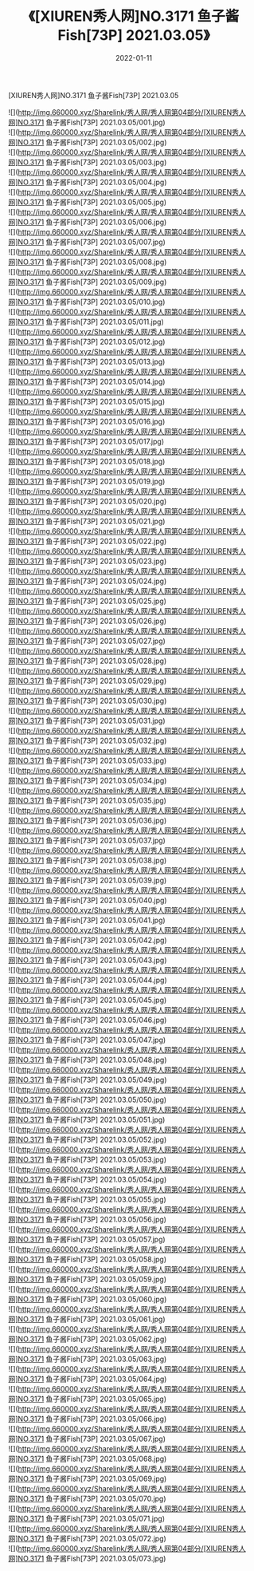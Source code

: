 ﻿---
layout: post
title:  《[XIUREN秀人网]NO.3171 鱼子酱Fish[73P] 2021.03.05》
date:   2022-01-11
img: http://img.660000.xyz/Sharelink/秀人网/秀人网第04部分/[XIUREN秀人网]NO.3171 鱼子酱Fish[73P] 2021.03.05/000.jpg
categories: [美女, 清纯, 唯美]
---

[XIUREN秀人网]NO.3171 鱼子酱Fish[73P] 2021.03.05

 ![](http://img.660000.xyz/Sharelink/秀人网/秀人网第04部分/[XIUREN秀人网]NO.3171 鱼子酱Fish[73P] 2021.03.05/001.jpg) <br>![](http://img.660000.xyz/Sharelink/秀人网/秀人网第04部分/[XIUREN秀人网]NO.3171 鱼子酱Fish[73P] 2021.03.05/002.jpg) <br>![](http://img.660000.xyz/Sharelink/秀人网/秀人网第04部分/[XIUREN秀人网]NO.3171 鱼子酱Fish[73P] 2021.03.05/003.jpg) <br>![](http://img.660000.xyz/Sharelink/秀人网/秀人网第04部分/[XIUREN秀人网]NO.3171 鱼子酱Fish[73P] 2021.03.05/004.jpg) <br>![](http://img.660000.xyz/Sharelink/秀人网/秀人网第04部分/[XIUREN秀人网]NO.3171 鱼子酱Fish[73P] 2021.03.05/005.jpg) <br>![](http://img.660000.xyz/Sharelink/秀人网/秀人网第04部分/[XIUREN秀人网]NO.3171 鱼子酱Fish[73P] 2021.03.05/006.jpg) <br>![](http://img.660000.xyz/Sharelink/秀人网/秀人网第04部分/[XIUREN秀人网]NO.3171 鱼子酱Fish[73P] 2021.03.05/007.jpg) <br>![](http://img.660000.xyz/Sharelink/秀人网/秀人网第04部分/[XIUREN秀人网]NO.3171 鱼子酱Fish[73P] 2021.03.05/008.jpg) <br>![](http://img.660000.xyz/Sharelink/秀人网/秀人网第04部分/[XIUREN秀人网]NO.3171 鱼子酱Fish[73P] 2021.03.05/009.jpg) <br>![](http://img.660000.xyz/Sharelink/秀人网/秀人网第04部分/[XIUREN秀人网]NO.3171 鱼子酱Fish[73P] 2021.03.05/010.jpg) <br>![](http://img.660000.xyz/Sharelink/秀人网/秀人网第04部分/[XIUREN秀人网]NO.3171 鱼子酱Fish[73P] 2021.03.05/011.jpg) <br>![](http://img.660000.xyz/Sharelink/秀人网/秀人网第04部分/[XIUREN秀人网]NO.3171 鱼子酱Fish[73P] 2021.03.05/012.jpg) <br>![](http://img.660000.xyz/Sharelink/秀人网/秀人网第04部分/[XIUREN秀人网]NO.3171 鱼子酱Fish[73P] 2021.03.05/013.jpg) <br>![](http://img.660000.xyz/Sharelink/秀人网/秀人网第04部分/[XIUREN秀人网]NO.3171 鱼子酱Fish[73P] 2021.03.05/014.jpg) <br>![](http://img.660000.xyz/Sharelink/秀人网/秀人网第04部分/[XIUREN秀人网]NO.3171 鱼子酱Fish[73P] 2021.03.05/015.jpg) <br>![](http://img.660000.xyz/Sharelink/秀人网/秀人网第04部分/[XIUREN秀人网]NO.3171 鱼子酱Fish[73P] 2021.03.05/016.jpg) <br>![](http://img.660000.xyz/Sharelink/秀人网/秀人网第04部分/[XIUREN秀人网]NO.3171 鱼子酱Fish[73P] 2021.03.05/017.jpg) <br>![](http://img.660000.xyz/Sharelink/秀人网/秀人网第04部分/[XIUREN秀人网]NO.3171 鱼子酱Fish[73P] 2021.03.05/018.jpg) <br>![](http://img.660000.xyz/Sharelink/秀人网/秀人网第04部分/[XIUREN秀人网]NO.3171 鱼子酱Fish[73P] 2021.03.05/019.jpg) <br>![](http://img.660000.xyz/Sharelink/秀人网/秀人网第04部分/[XIUREN秀人网]NO.3171 鱼子酱Fish[73P] 2021.03.05/020.jpg) <br>![](http://img.660000.xyz/Sharelink/秀人网/秀人网第04部分/[XIUREN秀人网]NO.3171 鱼子酱Fish[73P] 2021.03.05/021.jpg) <br>![](http://img.660000.xyz/Sharelink/秀人网/秀人网第04部分/[XIUREN秀人网]NO.3171 鱼子酱Fish[73P] 2021.03.05/022.jpg) <br>![](http://img.660000.xyz/Sharelink/秀人网/秀人网第04部分/[XIUREN秀人网]NO.3171 鱼子酱Fish[73P] 2021.03.05/023.jpg) <br>![](http://img.660000.xyz/Sharelink/秀人网/秀人网第04部分/[XIUREN秀人网]NO.3171 鱼子酱Fish[73P] 2021.03.05/024.jpg) <br>![](http://img.660000.xyz/Sharelink/秀人网/秀人网第04部分/[XIUREN秀人网]NO.3171 鱼子酱Fish[73P] 2021.03.05/025.jpg) <br>![](http://img.660000.xyz/Sharelink/秀人网/秀人网第04部分/[XIUREN秀人网]NO.3171 鱼子酱Fish[73P] 2021.03.05/026.jpg) <br>![](http://img.660000.xyz/Sharelink/秀人网/秀人网第04部分/[XIUREN秀人网]NO.3171 鱼子酱Fish[73P] 2021.03.05/027.jpg) <br>![](http://img.660000.xyz/Sharelink/秀人网/秀人网第04部分/[XIUREN秀人网]NO.3171 鱼子酱Fish[73P] 2021.03.05/028.jpg) <br>![](http://img.660000.xyz/Sharelink/秀人网/秀人网第04部分/[XIUREN秀人网]NO.3171 鱼子酱Fish[73P] 2021.03.05/029.jpg) <br>![](http://img.660000.xyz/Sharelink/秀人网/秀人网第04部分/[XIUREN秀人网]NO.3171 鱼子酱Fish[73P] 2021.03.05/030.jpg) <br>![](http://img.660000.xyz/Sharelink/秀人网/秀人网第04部分/[XIUREN秀人网]NO.3171 鱼子酱Fish[73P] 2021.03.05/031.jpg) <br>![](http://img.660000.xyz/Sharelink/秀人网/秀人网第04部分/[XIUREN秀人网]NO.3171 鱼子酱Fish[73P] 2021.03.05/032.jpg) <br>![](http://img.660000.xyz/Sharelink/秀人网/秀人网第04部分/[XIUREN秀人网]NO.3171 鱼子酱Fish[73P] 2021.03.05/033.jpg) <br>![](http://img.660000.xyz/Sharelink/秀人网/秀人网第04部分/[XIUREN秀人网]NO.3171 鱼子酱Fish[73P] 2021.03.05/034.jpg) <br>![](http://img.660000.xyz/Sharelink/秀人网/秀人网第04部分/[XIUREN秀人网]NO.3171 鱼子酱Fish[73P] 2021.03.05/035.jpg) <br>![](http://img.660000.xyz/Sharelink/秀人网/秀人网第04部分/[XIUREN秀人网]NO.3171 鱼子酱Fish[73P] 2021.03.05/036.jpg) <br>![](http://img.660000.xyz/Sharelink/秀人网/秀人网第04部分/[XIUREN秀人网]NO.3171 鱼子酱Fish[73P] 2021.03.05/037.jpg) <br>![](http://img.660000.xyz/Sharelink/秀人网/秀人网第04部分/[XIUREN秀人网]NO.3171 鱼子酱Fish[73P] 2021.03.05/038.jpg) <br>![](http://img.660000.xyz/Sharelink/秀人网/秀人网第04部分/[XIUREN秀人网]NO.3171 鱼子酱Fish[73P] 2021.03.05/039.jpg) <br>![](http://img.660000.xyz/Sharelink/秀人网/秀人网第04部分/[XIUREN秀人网]NO.3171 鱼子酱Fish[73P] 2021.03.05/040.jpg) <br>![](http://img.660000.xyz/Sharelink/秀人网/秀人网第04部分/[XIUREN秀人网]NO.3171 鱼子酱Fish[73P] 2021.03.05/041.jpg) <br>![](http://img.660000.xyz/Sharelink/秀人网/秀人网第04部分/[XIUREN秀人网]NO.3171 鱼子酱Fish[73P] 2021.03.05/042.jpg) <br>![](http://img.660000.xyz/Sharelink/秀人网/秀人网第04部分/[XIUREN秀人网]NO.3171 鱼子酱Fish[73P] 2021.03.05/043.jpg) <br>![](http://img.660000.xyz/Sharelink/秀人网/秀人网第04部分/[XIUREN秀人网]NO.3171 鱼子酱Fish[73P] 2021.03.05/044.jpg) <br>![](http://img.660000.xyz/Sharelink/秀人网/秀人网第04部分/[XIUREN秀人网]NO.3171 鱼子酱Fish[73P] 2021.03.05/045.jpg) <br>![](http://img.660000.xyz/Sharelink/秀人网/秀人网第04部分/[XIUREN秀人网]NO.3171 鱼子酱Fish[73P] 2021.03.05/046.jpg) <br>![](http://img.660000.xyz/Sharelink/秀人网/秀人网第04部分/[XIUREN秀人网]NO.3171 鱼子酱Fish[73P] 2021.03.05/047.jpg) <br>![](http://img.660000.xyz/Sharelink/秀人网/秀人网第04部分/[XIUREN秀人网]NO.3171 鱼子酱Fish[73P] 2021.03.05/048.jpg) <br>![](http://img.660000.xyz/Sharelink/秀人网/秀人网第04部分/[XIUREN秀人网]NO.3171 鱼子酱Fish[73P] 2021.03.05/049.jpg) <br>![](http://img.660000.xyz/Sharelink/秀人网/秀人网第04部分/[XIUREN秀人网]NO.3171 鱼子酱Fish[73P] 2021.03.05/050.jpg) <br>![](http://img.660000.xyz/Sharelink/秀人网/秀人网第04部分/[XIUREN秀人网]NO.3171 鱼子酱Fish[73P] 2021.03.05/051.jpg) <br>![](http://img.660000.xyz/Sharelink/秀人网/秀人网第04部分/[XIUREN秀人网]NO.3171 鱼子酱Fish[73P] 2021.03.05/052.jpg) <br>![](http://img.660000.xyz/Sharelink/秀人网/秀人网第04部分/[XIUREN秀人网]NO.3171 鱼子酱Fish[73P] 2021.03.05/053.jpg) <br>![](http://img.660000.xyz/Sharelink/秀人网/秀人网第04部分/[XIUREN秀人网]NO.3171 鱼子酱Fish[73P] 2021.03.05/054.jpg) <br>![](http://img.660000.xyz/Sharelink/秀人网/秀人网第04部分/[XIUREN秀人网]NO.3171 鱼子酱Fish[73P] 2021.03.05/055.jpg) <br>![](http://img.660000.xyz/Sharelink/秀人网/秀人网第04部分/[XIUREN秀人网]NO.3171 鱼子酱Fish[73P] 2021.03.05/056.jpg) <br>![](http://img.660000.xyz/Sharelink/秀人网/秀人网第04部分/[XIUREN秀人网]NO.3171 鱼子酱Fish[73P] 2021.03.05/057.jpg) <br>![](http://img.660000.xyz/Sharelink/秀人网/秀人网第04部分/[XIUREN秀人网]NO.3171 鱼子酱Fish[73P] 2021.03.05/058.jpg) <br>![](http://img.660000.xyz/Sharelink/秀人网/秀人网第04部分/[XIUREN秀人网]NO.3171 鱼子酱Fish[73P] 2021.03.05/059.jpg) <br>![](http://img.660000.xyz/Sharelink/秀人网/秀人网第04部分/[XIUREN秀人网]NO.3171 鱼子酱Fish[73P] 2021.03.05/060.jpg) <br>![](http://img.660000.xyz/Sharelink/秀人网/秀人网第04部分/[XIUREN秀人网]NO.3171 鱼子酱Fish[73P] 2021.03.05/061.jpg) <br>![](http://img.660000.xyz/Sharelink/秀人网/秀人网第04部分/[XIUREN秀人网]NO.3171 鱼子酱Fish[73P] 2021.03.05/062.jpg) <br>![](http://img.660000.xyz/Sharelink/秀人网/秀人网第04部分/[XIUREN秀人网]NO.3171 鱼子酱Fish[73P] 2021.03.05/063.jpg) <br>![](http://img.660000.xyz/Sharelink/秀人网/秀人网第04部分/[XIUREN秀人网]NO.3171 鱼子酱Fish[73P] 2021.03.05/064.jpg) <br>![](http://img.660000.xyz/Sharelink/秀人网/秀人网第04部分/[XIUREN秀人网]NO.3171 鱼子酱Fish[73P] 2021.03.05/065.jpg) <br>![](http://img.660000.xyz/Sharelink/秀人网/秀人网第04部分/[XIUREN秀人网]NO.3171 鱼子酱Fish[73P] 2021.03.05/066.jpg) <br>![](http://img.660000.xyz/Sharelink/秀人网/秀人网第04部分/[XIUREN秀人网]NO.3171 鱼子酱Fish[73P] 2021.03.05/067.jpg) <br>![](http://img.660000.xyz/Sharelink/秀人网/秀人网第04部分/[XIUREN秀人网]NO.3171 鱼子酱Fish[73P] 2021.03.05/068.jpg) <br>![](http://img.660000.xyz/Sharelink/秀人网/秀人网第04部分/[XIUREN秀人网]NO.3171 鱼子酱Fish[73P] 2021.03.05/069.jpg) <br>![](http://img.660000.xyz/Sharelink/秀人网/秀人网第04部分/[XIUREN秀人网]NO.3171 鱼子酱Fish[73P] 2021.03.05/070.jpg) <br>![](http://img.660000.xyz/Sharelink/秀人网/秀人网第04部分/[XIUREN秀人网]NO.3171 鱼子酱Fish[73P] 2021.03.05/071.jpg) <br>![](http://img.660000.xyz/Sharelink/秀人网/秀人网第04部分/[XIUREN秀人网]NO.3171 鱼子酱Fish[73P] 2021.03.05/072.jpg) <br>![](http://img.660000.xyz/Sharelink/秀人网/秀人网第04部分/[XIUREN秀人网]NO.3171 鱼子酱Fish[73P] 2021.03.05/073.jpg) <br>